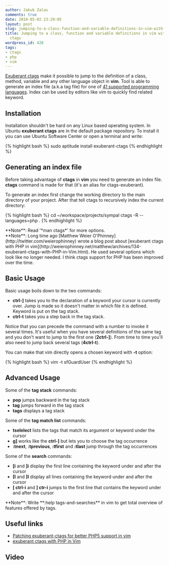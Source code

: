 ```yaml
---
author: Jakub Zalas
comments: true
date: 2010-05-02 23:29:05
layout: post
slug: jumping-to-a-class-function-and-variable-definitions-in-vim-with-exuberant-ctags
title: Jumping to a class, function and variable definitions in vim with exuberant
  ctags
wordpress_id: 428
tags:
- ctags
- php
- vim
---
```


[Exuberant ctags](http://ctags.sourceforge.net/) make it possible to jump to the definition of a class, method, variable and any other language object in **vim**. Tool is  able to generate an index file (a.k.a tag file) for one of [41 supported programming languages](http://ctags.sourceforge.net/languages.html). Index can be used by     editors like vim to quickly find related keyword.


## Installation


Installation shouldn't be hard on any Linux based operating system. In Ubuntu **exuberant ctags** are in the default package repository. To install it you can use Ubuntu Software Center or open a terminal and write:

    
{% highlight bash %}
sudo aptitude install exuberant-ctags
{% endhighlight %}




## Generating an index file


Before taking advantage of **ctags** in **vim** you need to generate an index file. **ctags** command is made for that (it's an alias for ctags-exuberant).

To generate an index first change the working directory to the main directory of your project. After that tell ctags to recursively index the current directory:

    
{% highlight bash %}
cd ~/workspace/projects/sympal
ctags -R --languages=php .
{% endhighlight %}


<div class="alert alert-warning" markdown="1">**Note**: Read '*man ctags*' for more options.</div>

<div class="alert alert-warning" markdown="1">**Note**: Long time ago [Matthew Weier O'Phinney](http://twitter.com/weierophinney) wrote a blog post about [exuberant ctags with PHP in vim](http://weierophinney.net/matthew/archives/134-exuberant-ctags-with-PHP-in-Vim.html). He used several options which look like no longer needed. I think ctags support for PHP has been improved over the time.</div>


## Basic Usage


Basic usage boils down to the two commands:

* **ctrl-]** takes you to the declaration of a keyword your cursor is currently over. Jump is made so it doesn't matter in which file it is defined. Keyword is put on the tag stack.
* **ctrl-t** takes you a step back in the tag stack.


Notice that you can precede the command with a number to invoke it several times. It's useful when you have several definitions of the same tag and you don't want to jump to the first one      (**2ctrl-]**). From time to time you'll also need to jump back several tags (**4ctrl-t**).

You can make that vim directly opens a chosen keyword with **-t** option:

    
{% highlight bash %}
vim -t sfGuardUser
{% endhighlight %}




## Advanced Usage


Some of the **tag stack** commands:

* **pop** jumps backward in the tag stack
* **tag** jumps forward in the tag stack
* **tags** displays a tag stack


Some of the **tag match list** commands:

* **tselelect** lists the tags that match its argument or keyword under the cursor
* **g]** works like the **ctrl-]** but lets you to choose the tag occurrence
* **:tnext**, **:tprevious**, **:tfirst** and **:tlast** jump through the tag occurrences


Some of the **search** commands:

* **\[i** and **]i** display the first line containing the keyword under and after the cursor
* **\[I** and **]I** display all lines containing the keyword under and after the cursor
* **\[ ctrl-i** and **] ctr-i** jumps to the first line that contains the keyword under and after the cursor


<div class="alert alert-warning" markdown="1">**Note**: Write **:help tags-and-searches** in vim to get total overview of features offered by tags.</div>


## Useful links

* [Patching exuberant-ctags for better PHP5 support in vim](http://www.jejik.com/articles/2008/11/patching_exuberant-ctags_for_better_php5_support_in_vim/)
* [exuberant ctags with PHP in Vim](http://weierophinney.net/matthew/archives/134-exuberant-ctags-with-PHP-in-Vim.html)[](http://www.jejik.com/articles/2008/11/patching_exuberant-ctags_for_better_php5_support_in_vim/)





## Video



<div class="text-center">
    <object width="480" height="385" data="http://www.youtube.com/v/8yjxaBrmiJI&amp;hl=en_US&amp;fs=1&amp;color1=0x3a3a3a&amp;color2=0x999999" type="application/x-shockwave-flash">
        <param name="allowFullScreen" value="true" />
        <param name="allowscriptaccess" value="always" />
        <param name="src" value="http://www.youtube.com/v/8yjxaBrmiJI&amp;hl=en_US&amp;fs=1&amp;color1=0x3a3a3a&amp;color2=0x999999" />
        <param name="allowfullscreen" value="true" />
    </object>
</div>

